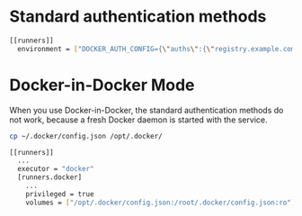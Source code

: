 ---
---

# Standard authentication methods
```bash
[[runners]]
  environment = ["DOCKER_AUTH_CONFIG={\"auths\":{\"registry.example.com:5000\":{\"auth\":\"bXlfdXNlcm5hbWU6bXlfcGFzc3dvcmQ=\"}}}"]

```


# Docker-in-Docker Mode
When you use Docker-in-Docker, the standard authentication methods do not work, because a fresh Docker daemon is started with the service.

```bash
cp ~/.docker/config.json /opt/.docker/

[[runners]]
  ...
  executor = "docker"
  [runners.docker]
    ...
    privileged = true
    volumes = ["/opt/.docker/config.json:/root/.docker/config.json:ro"]
```
